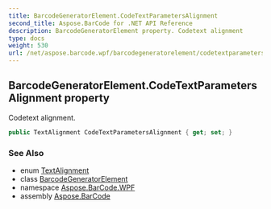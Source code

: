 ```yaml
---
title: BarcodeGeneratorElement.CodeTextParametersAlignment
second_title: Aspose.BarCode for .NET API Reference
description: BarcodeGeneratorElement property. Codetext alignment
type: docs
weight: 530
url: /net/aspose.barcode.wpf/barcodegeneratorelement/codetextparametersalignment/
---
```

## BarcodeGeneratorElement.CodeTextParametersAlignment property

Codetext alignment.

```csharp
public TextAlignment CodeTextParametersAlignment { get; set; }
```

### See Also

* enum [TextAlignment](../../../aspose.barcode.generation/textalignment/)
* class [BarcodeGeneratorElement](../)
* namespace [Aspose.BarCode.WPF](../../barcodegeneratorelement/)
* assembly [Aspose.BarCode](../../../)



